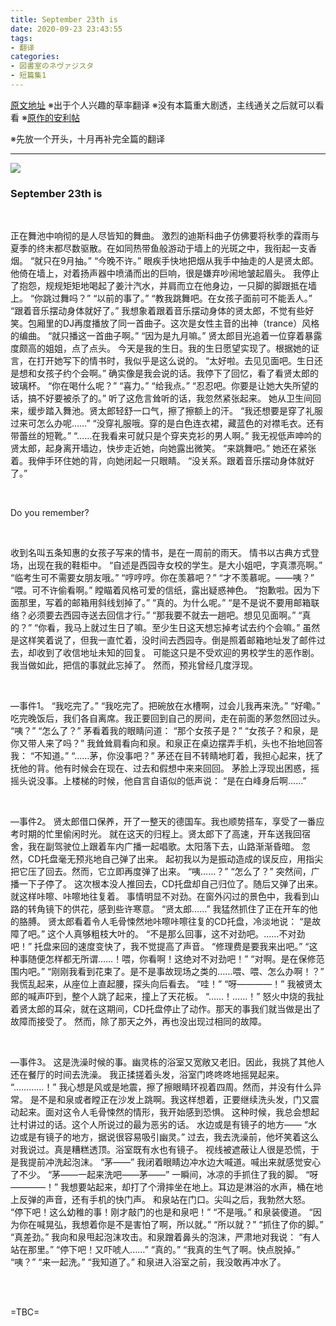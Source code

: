 ```yaml
---
title: September 23th is
date: 2020-09-23 23:43:55
tags: 
- 翻译
categories: 
- 図書室のネヴァジスタ
- 短篇集1
---
```


[原文地址](http://www.tarhs.com/b_haru/harub1.html)
※出于个人兴趣的草率翻译
※没有本篇重大剧透，主线通关之后就可以看看
※[原作的安利帖](https://weibo.com/5544174340/Ip9EIbmus)

※先放一个开头，十月再补完全篇的翻译

<!--more-->

---
![](harutan.jpg)

### September 23th is
<br>

正在舞池中响彻的是人尽皆知的舞曲。
激烈的迪斯科曲子仿佛要将秋季的霖雨与夏季的终末都尽数驱散。在如同热带鱼般游动于墙上的光斑之中，我衔起一支香烟。
“就只在9月抽。”
“今晚不许。”
眼疾手快地把烟从我手中抽走的人是贤太郎。他倚在墙上，对着扬声器中喷涌而出的巨响，很是嫌弃吵闹地皱起眉头。
我停止了抱怨，规规矩矩地喝起了姜汁汽水，并肩而立在他身边，一只脚的脚跟抵在墙上。
“你跳过舞吗？”
“以前的事了。”
“教我跳舞吧。在女孩子面前可不能丢人。”
“跟着音乐摆动身体就好了。”
我想象着跟着音乐摆动身体的贤太郎，不觉有些好笑。包厢里的DJ再度播放了同一首曲子。这次是女性主音的出神（trance）风格的编曲。
“就只播这一首曲子啊。”
“因为是九月嘛。”
贤太郎目光追着一位穿着暴露度颇高的姐姐，点了点头。
今天是我的生日。我的生日愿望实现了。根据她的证言，在打开她写下的情书时，我似乎是这么说的。
“太好啦。去见见面吧。生日还是想和女孩子约个会啊。”
确实像是我会说的话。我停下了回忆，看了看贤太郎的玻璃杯。
“你在喝什么呢？”
“喜力。”
“给我点。”
“忍忍吧。你要是让她大失所望的话，搞不好要被杀了的。”
听了这危言耸听的话，我忽然紧张起来。
她从卫生间回来，缓步踏入舞池。贤太郎轻舒一口气，擦了擦额上的汗。
“我还想要是穿了礼服过来可怎么办呢……”
“没穿礼服哦。穿的是白色连衣裙，藏蓝色的对襟毛衣。还有带蕾丝的短靴。”
“……在我看来可就只是个穿夹克衫的男人啊。”
我无视低声呻吟的贤太郎，起身离开墙边，快步走近她，向她露出微笑。
“来跳舞吧。”
她还在紧张着。我伸手环住她的背，向她闭起一只眼睛。
“没关系。跟着音乐摆动身体就好了。”

<br>


Do you remember?

<br>

收到名叫五条知惠的女孩子写来的情书，是在一周前的雨天。
情书以古典方式登场，出现在我的鞋柜中。
“自述是西园寺女校的学生。是大小姐吧，字真漂亮啊。”
“临考生可不需要女朋友哦。”
“哼哼哼。你在羡慕吧？”
“才不羡慕呢。——咦？”
“喂。可不许偷看啊。”
瞠瞄着风格可爱的信纸，露出疑惑神色。
“抱歉啦。因为下面那里，写着的邮箱用斜线划掉了。”
“真的。为什么呢。”
“是不是说不要用邮箱联络？必须要去西园寺送去回信才行。”
“那我要不就去一趟吧。想见见面啊。”
“真的？”
“你看，我马上就过生日了嘛。至少生日这天想忘掉考试去约个会嘛。”
虽然是这样笑着说了，但我一直忙着，没时间去西园寺。倒是照着邮箱地址发了邮件过去，却收到了收信地址未知的回复。
可能这只是不受欢迎的男校学生的恶作剧。我当做如此，把信的事就此忘掉了。
然而，预兆曾经几度浮现。

<br>

—事件1。
“我吃完了。”
“我吃完了。把碗放在水槽啊，过会儿我再来洗。”
“好嘞。”
吃完晚饭后，我们各自离席。我正要回到自己的房间，走在前面的茅忽然回过头。
“咦？”
“怎么了？”
茅看着我的眼睛问道：
“那个女孩子是？”
“女孩子？和泉，是你又带人来了吗？”
我耸耸肩看向和泉。和泉正在桌边摆弄手机，头也不抬地回答我：
“不知道。”
“……茅，你没事吧？”
茅还在目不转睛地盯着，我担心起来，抚了抚他的背。他有时候会在现在、过去和假想中来来回回。
茅脸上浮现出困惑，摇摇头说没事。上楼梯的时候，他自言自语似的低声说：
“是在白峰身后啊……”

<br>

—事件2。
贤太郎借口保养，开了一整天的德国车。我也顺势搭车，享受了一番应考时期的忙里偷闲时光。
就在这天的归程上。贤太郎下了高速，开车送我回宿舍，我在副驾驶位上跟着车内广播一起唱歌。太阳落下去，山路渐渐昏暗。
忽然，CD托盘毫无预兆地自己弹了出来。
起初我以为是振动造成的误反应，用指尖把它压了回去。然而，它立即再度弹了出来。
“咦……？”
“怎么了？”
突然间，广播一下子停了。
这次根本没人推回去，CD托盘却自己归位了。随后又弹了出来。就这样咔嚓、咔嚓地往复着。
事情明显不对劲。在窗外闪过的景色中，我看到山路的转角镜下的供花，感到些许寒意。
“贤太郎……”
我猛然抓住了正在开车的他的胳膊。
贤太郎看着令人毛骨悚然地咔嚓咔嚓往复的CD托盘，冷淡地说：
“是故障了吧。”
这个人真够粗枝大叶的。
“不是那么回事，这不对劲吧。……不对劲吧！”
托盘来回的速度变快了，我不觉提高了声音。
“修理费是要我来出吧。”
“这种事随便怎样都无所谓……！喂，你看啊！这绝对不对劲吧！”
“对啊。是在保修范围内吧。”
“刚刚我看到花束了。是不是事故现场之类的……喂、喂、怎么办啊！？”
我慌乱起来，从座位上直起腰，探头向后看去。
“哇！”
“呀————！”
我被贤太郎的喊声吓到，整个人跳了起来，撞上了天花板。
“……！……！”
怒火中烧的我扯着贤太郎的耳朵，就在这期间，CD托盘停止了动作。那天的事我们就当做是出了故障而接受了。
然而，除了那天之外，再也没出现过相同的故障。

<br>

—事件3。
这是洗澡时候的事。幽灵栋的浴室又宽敞又老旧。因此，我挑了其他人还在餐厅的时间去洗澡。
我正揉搓着头发，浴室门咚咚咚地摇晃起来。
“…………！”
我心想是风或是地震，擦了擦眼睛环视着四周。然而，并没有什么异常。
是不是和泉或者瞠正在沙发上跳啊。我这样想着，正要继续洗头发，门又震动起来。面对这令人毛骨悚然的情形，我开始感到恐惧。
这种时候，我总会想起辻村讲过的话。这个人所说过的最为恶劣的话。
水边或是有镜子的地方——
“水边或是有镜子的地方，据说很容易吸引幽灵。”
过去，我去洗澡前，他坏笑着这么对我说过。真是糟糕透顶。浴室既有水也有镜子。
视线被遮蔽让人很是恐慌，于是我提前冲洗起泡沫。
“茅——”
我闭着眼睛边冲水边大喊道。喊出来就感觉安心了不少。
“茅——一起来洗吧——茅——”
一瞬间，冰凉的手抓住了我的脚。
“呀————！”
我想要站起来，却打了个滑摔坐在地上。耳边是淋浴的水声，桶在地上反弹的声音，还有手机的快门声。
和泉站在门口。尖叫之后，我勃然大怒。
“停下吧！这么幼稚的事！刚才敲门的也是和泉吧！”
“不是哦。”
和泉装傻道。
“因为你在喊晃弘，我想着你是不是害怕了啊，所以就。”
“所以就？”
“抓住了你的脚。”
“真差劲。”
我向和泉甩起泡沫攻击。和泉蹭着鼻头的泡沫，严肃地对我说：
“有人站在那里。”
“停下吧！又吓唬人……”
“真的。”
“我真的生气了啊。快点脱掉。”
“咦？”
“来一起洗。”
“我知道了。”
和泉进入浴室之前，我没敢再冲水了。

<br><br>

=TBC=



